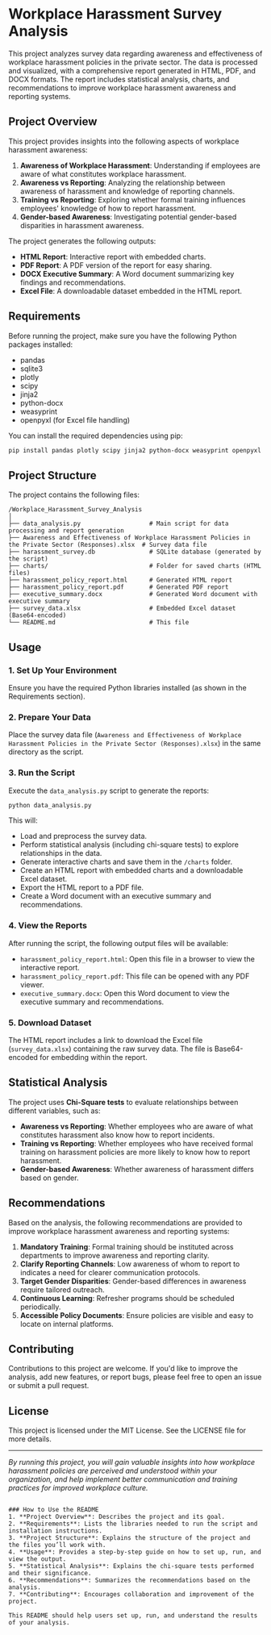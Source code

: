 # Workplace Harassment Survey Analysis

This project analyzes survey data regarding awareness and effectiveness of workplace harassment policies in the private sector. The data is processed and visualized, with a comprehensive report generated in HTML, PDF, and DOCX formats. The report includes statistical analysis, charts, and recommendations to improve workplace harassment awareness and reporting systems.

## Project Overview

This project provides insights into the following aspects of workplace harassment awareness:

1. **Awareness of Workplace Harassment**: Understanding if employees are aware of what constitutes workplace harassment.
2. **Awareness vs Reporting**: Analyzing the relationship between awareness of harassment and knowledge of reporting channels.
3. **Training vs Reporting**: Exploring whether formal training influences employees' knowledge of how to report harassment.
4. **Gender-based Awareness**: Investigating potential gender-based disparities in harassment awareness.

The project generates the following outputs:
- **HTML Report**: Interactive report with embedded charts.
- **PDF Report**: A PDF version of the report for easy sharing.
- **DOCX Executive Summary**: A Word document summarizing key findings and recommendations.
- **Excel File**: A downloadable dataset embedded in the HTML report.

## Requirements

Before running the project, make sure you have the following Python packages installed:

- pandas
- sqlite3
- plotly
- scipy
- jinja2
- python-docx
- weasyprint
- openpyxl (for Excel file handling)

You can install the required dependencies using pip:

```bash
pip install pandas plotly scipy jinja2 python-docx weasyprint openpyxl
````

## Project Structure

The project contains the following files:

```
/Workplace_Harassment_Survey_Analysis
│
├── data_analysis.py                   # Main script for data processing and report generation
├── Awareness and Effectiveness of Workplace Harassment Policies in the Private Sector (Responses).xlsx  # Survey data file
├── harassment_survey.db               # SQLite database (generated by the script)
├── charts/                            # Folder for saved charts (HTML files)
├── harassment_policy_report.html      # Generated HTML report
├── harassment_policy_report.pdf       # Generated PDF report
├── executive_summary.docx             # Generated Word document with executive summary
├── survey_data.xlsx                   # Embedded Excel dataset (Base64-encoded)
└── README.md                          # This file
```

## Usage

### 1. Set Up Your Environment

Ensure you have the required Python libraries installed (as shown in the Requirements section).

### 2. Prepare Your Data

Place the survey data file (`Awareness and Effectiveness of Workplace Harassment Policies in the Private Sector (Responses).xlsx`) in the same directory as the script.

### 3. Run the Script

Execute the `data_analysis.py` script to generate the reports:

```bash
python data_analysis.py
```

This will:

* Load and preprocess the survey data.
* Perform statistical analysis (including chi-square tests) to explore relationships in the data.
* Generate interactive charts and save them in the `/charts` folder.
* Create an HTML report with embedded charts and a downloadable Excel dataset.
* Export the HTML report to a PDF file.
* Create a Word document with an executive summary and recommendations.

### 4. View the Reports

After running the script, the following output files will be available:

* `harassment_policy_report.html`: Open this file in a browser to view the interactive report.
* `harassment_policy_report.pdf`: This file can be opened with any PDF viewer.
* `executive_summary.docx`: Open this Word document to view the executive summary and recommendations.

### 5. Download Dataset

The HTML report includes a link to download the Excel file (`survey_data.xlsx`) containing the raw survey data. The file is Base64-encoded for embedding within the report.

## Statistical Analysis

The project uses **Chi-Square tests** to evaluate relationships between different variables, such as:

* **Awareness vs Reporting**: Whether employees who are aware of what constitutes harassment also know how to report incidents.
* **Training vs Reporting**: Whether employees who have received formal training on harassment policies are more likely to know how to report harassment.
* **Gender-based Awareness**: Whether awareness of harassment differs based on gender.

## Recommendations

Based on the analysis, the following recommendations are provided to improve workplace harassment awareness and reporting systems:

1. **Mandatory Training**: Formal training should be instituted across departments to improve awareness and reporting clarity.
2. **Clarify Reporting Channels**: Low awareness of whom to report to indicates a need for clearer communication protocols.
3. **Target Gender Disparities**: Gender-based differences in awareness require tailored outreach.
4. **Continuous Learning**: Refresher programs should be scheduled periodically.
5. **Accessible Policy Documents**: Ensure policies are visible and easy to locate on internal platforms.

## Contributing

Contributions to this project are welcome. If you'd like to improve the analysis, add new features, or report bugs, please feel free to open an issue or submit a pull request.

## License

This project is licensed under the MIT License. See the LICENSE file for more details.

---

*By running this project, you will gain valuable insights into how workplace harassment policies are perceived and understood within your organization, and help implement better communication and training practices for improved workplace culture.*

```

### How to Use the README
1. **Project Overview**: Describes the project and its goal.
2. **Requirements**: Lists the libraries needed to run the script and installation instructions.
3. **Project Structure**: Explains the structure of the project and the files you’ll work with.
4. **Usage**: Provides a step-by-step guide on how to set up, run, and view the output.
5. **Statistical Analysis**: Explains the chi-square tests performed and their significance.
6. **Recommendations**: Summarizes the recommendations based on the analysis.
7. **Contributing**: Encourages collaboration and improvement of the project.

This README should help users set up, run, and understand the results of your analysis.
```

